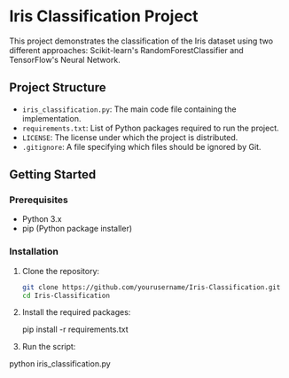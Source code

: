 # Iris Classification Project

This project demonstrates the classification of the Iris dataset using two different approaches: Scikit-learn's RandomForestClassifier and TensorFlow's Neural Network.

## Project Structure

- `iris_classification.py`: The main code file containing the implementation.
- `requirements.txt`: List of Python packages required to run the project.
- `LICENSE`: The license under which the project is distributed.
- `.gitignore`: A file specifying which files should be ignored by Git.

## Getting Started

### Prerequisites

- Python 3.x
- pip (Python package installer)

### Installation

1. Clone the repository:
   ```bash
   git clone https://github.com/yourusername/Iris-Classification.git
   cd Iris-Classification
2. Install the required packages:
   
   pip install -r requirements.txt

3. Run the script:

python iris_classification.py
 
